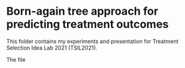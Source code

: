 # Born-again tree approach for predicting treatment outcomes

This folder contains my experiments and presentation for Treatment Selection Idea Lab 2021 (TSIL2021).

The file

